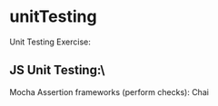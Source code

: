 # unitTesting
Unit Testing Exercise:

## JS Unit Testing:\
Mocha
Assertion frameworks (perform checks):
Chai
